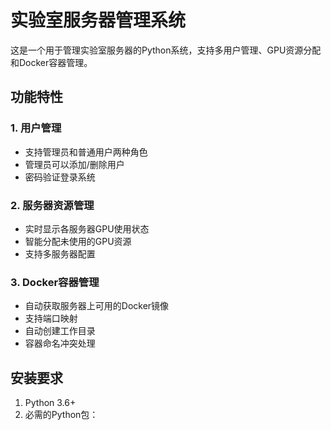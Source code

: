 # 实验室服务器管理系统

这是一个用于管理实验室服务器的Python系统，支持多用户管理、GPU资源分配和Docker容器管理。

## 功能特性

### 1. 用户管理
- 支持管理员和普通用户两种角色
- 管理员可以添加/删除用户
- 密码验证登录系统

### 2. 服务器资源管理
- 实时显示各服务器GPU使用状态
- 智能分配未使用的GPU资源
- 支持多服务器配置

### 3. Docker容器管理
- 自动获取服务器上可用的Docker镜像
- 支持端口映射
- 自动创建工作目录
- 容器命名冲突处理

## 安装要求

1. Python 3.6+
2. 必需的Python包： 